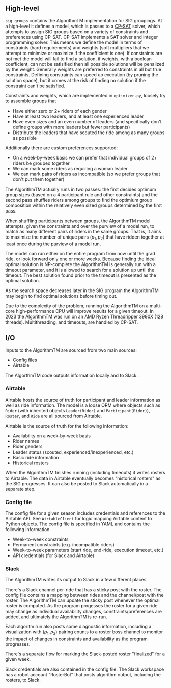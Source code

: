 
## High-level
`sig_groups` contains the AlgorithmTM implementation for SIG groupings.  At a
high-level it defines a model, which is passes to a 
[CP-SAT](https://developers.google.com/optimization/cp/cp_solver)
solver, which attempts to assign SIG groups based on a variety of constraints
and preferences using CP-SAT.  CP-SAT implements a SAT solver and integer
programming solver.  This means we define the model in terms of constraints
(hard requirements) and weights (soft multipliers that we attempt to minimize
or maximize if the coefficient is one).  If constraints are not met the model
will fail to find a solution, if weights, with a boolean coefficient, can not
be satisified then all possible solutions will be penalized by the weight.
Generally weights are preferred to constraints in all but true constraints.
Defining constraints can speed up execution (by pruning the solution space),
but it comes at the risk of finding no solution if the constraint can't be
satisfied.

Constraints and weights, which are implemented in `optimizer.py`, loosely
try to assemble groups that

- Have either zero or 2+ riders of each gender
- Have at least two leaders, and at least one experienced leader
- Have even sizes and an even number of leaders (and specifically don't define
  groups with more leaders but fewer participants)
- Distribute the leaders that have scouted the ride among as many groups as
  possible

Additionally there are custom preferences supported:

- On a week-by-week basis we can prefer that individual groups of 2+ riders be
  grouped together
- We can mark some riders as requiring a woman leader
- We can mark pairs of riders as incompatible (so we prefer groups that don't
  put them together)

The AlgorithmTM actually runs in two passes: the first decides optimum group
sizes (based on a 4 participant rule and other constraints) and the second
pass shuffles riders among groups to find the optimium group composition within
the relatively even sized groups determined by the first pass.

When shuffling participants between groups, the AlgorithmTM model attempts,
given the constraints and over the purview of a model run, to match as many
different pairs of riders in the same groups.  That is, it aims to maximize the
number of unique pairs $(p_1, p_2)$ that have ridden together at least once
during the purview of a model run.

The model can run either on the entire program from now until the grad ride, or
look forward only one or more weeks.  Because finding the ideal optimal solution
is NP-complete the AlgorithmTM is generally run with a timeout parameter, and
it is allowed to search for a solution up until the timeout.  The best solution
found prior to the timeout is presented as the optimal solution.

As the search space decreases later in the SIG program the AlgorithmTM may
begin to find optimal solutions before timing out.

Due to the complexity of the problem, running the AlgorithmTM on a multi-core
high-performance CPU will improve results for a given timeout.  In 2023 the
AlgorithmTM was run on an AMD Ryzen Threadripper 3990X (128 threads).
Multithreading, and timeouts, are handled by CP-SAT.

## I/O

Inputs to the AlgorithmTM are sourced from two main sources:

- Config files
- Airtable

The AlgorthmTM code outputs information locally and to Slack.

### Airtable
Airtable hosts the source of truth for participant and leader information as
well as ride information.  The model is a loose ORM where objects such as
`Rider` (with inherited objects `Leader(Rider)` and `Participant(Rider)`),
`Roster`, and `Ride` are all sourced from Airtable.

Airtable is the source of truth for the following information:

- Availability on a week-by-week basis
- Rider names
- Rider genders
- Leader status (scouted, experienced/inexperienced, etc.)
- Basic ride information
- Historical rosters

When the AlgorithmTM finishes running (including timeouts) it writes rosters 
to Airtable.  The data in Airtable eventually becomes "historical rosters" as
the SIG progresses.  It can also be posted to Slack automatically in a separate
step.

### Config file
The config file for a given season includes credentials and references to the 
Airtable API.  See `AirtableClient` for logic mapping Airtable content to
Python objects.  The config file is specified in YAML and contains the
following information

- Week-to-week constraints
- Permanent constraints (e.g. incompatible riders)
- Week-to-week parameters (start ride, end-ride, execution timeout, etc.)
- API credentials (for Slack and Airtable)

### Slack
The AlgorithmTM writes its output to Slack in a few different places

There's a Slack channel per-ride that has a sticky post with the roster.  The
config file contains a mapping between rides and the channel/post with the
roster.  The AlgorithmTM can update the sticky post whenever the optimal roster
is computed.  As the program progesses the roster for a given ride may change
as individual availability changes, constraints/preferences are added, and
ultimately the AlgorithmTM is re-run.

Each algoritm run also posts some diagnostic information, including a
visualization with $(p_1, p_2)$ pairing counts to a roster boss channel to
monitor the impact of changes in constraints and availability as the program
progresses.

There's a separate flow for marking the Slack-posted roster "finalized" for a
given week.

Slack credentials are also contained in the config file.  The Slack workspace
has a robot account "RosterBot" that posts algorithm output, including the
rosters, to Slack.
